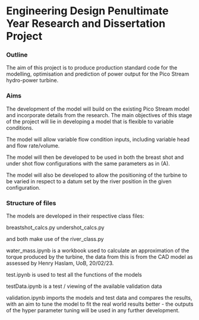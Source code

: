 # Engineering Design Penultimate Year Research and Dissertation Project

### Outline
The aim of this project is to produce production standard code for the modelling, optimisation and prediction of power output for the Pico Stream hydro-power turbine.

### Aims
The development of the model will build on the existing Pico Stream model and incorporate details from the research. The main objectives of this stage of the project will lie in developing a model that is flexible to variable conditions.

The model will allow variable flow condition inputs, including variable head and flow rate/volume.

The model will then be developed to be used in both the breast shot and under shot flow configurations with the same parameters as in (A).

The model will also be developed to allow the positioning of the turbine to be varied in respect to a datum set by the river position in the given configuration.

### Structure of files

The models are developed in their respective class files:

breastshot_calcs.py
undershot_calcs.py

and both make use of the river_class.py

water_mass.ipynb is a workbook used to calculate an approximation of the torque produced by the turbine, the data from this is from the CAD model as assessed by Henry Haslam, UoB, 20/02/23.

test.ipynb is used to test all the functions of the models

testData.ipynb is a test / viewing of the available validation data

validation.ipynb imports the models and test data and compares the results, with an aim to tune the model to fit the real world results better - the outputs of the hyper parameter tuning will be used in any further development.


